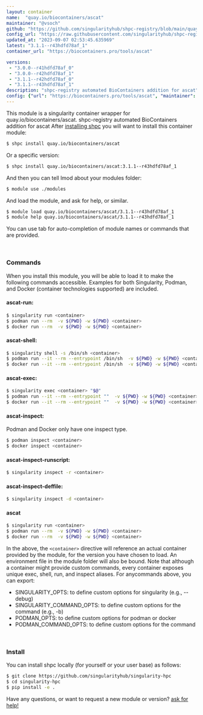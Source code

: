 ```yaml
---
layout: container
name:  "quay.io/biocontainers/ascat"
maintainer: "@vsoch"
github: "https://github.com/singularityhub/shpc-registry/blob/main/quay.io/biocontainers/ascat/container.yaml"
config_url: "https://raw.githubusercontent.com/singularityhub/shpc-registry/main/quay.io/biocontainers/ascat/container.yaml"
updated_at: "2023-09-07 02:53:45.635969"
latest: "3.1.1--r43hdfd78af_1"
container_url: "https://biocontainers.pro/tools/ascat"

versions:
 - "3.0.0--r41hdfd78af_0"
 - "3.0.0--r42hdfd78af_1"
 - "3.1.1--r42hdfd78af_0"
 - "3.1.1--r43hdfd78af_1"
description: "shpc-registry automated BioContainers addition for ascat"
config: {"url": "https://biocontainers.pro/tools/ascat", "maintainer": "@vsoch", "description": "shpc-registry automated BioContainers addition for ascat", "latest": {"3.1.1--r43hdfd78af_1": "sha256:f831ea28459c358016eb38976b114c04274cc4a5d481d0b7418bbf00fa90a851"}, "tags": {"3.0.0--r41hdfd78af_0": "sha256:e2848d59330279ee11ca493300ec507dfeed5261cdb729d6719b857a0d855dd1", "3.0.0--r42hdfd78af_1": "sha256:f8c11375b1ac1b50d5b85196e35ff5af94ded8d45fd0a69a4657d02a21355e12", "3.1.1--r42hdfd78af_0": "sha256:d9fdf22f84f1af0c202a9d90336a7d49aea163d93b384455cd0f4662550bc9cf", "3.1.1--r43hdfd78af_1": "sha256:f831ea28459c358016eb38976b114c04274cc4a5d481d0b7418bbf00fa90a851"}, "docker": "quay.io/biocontainers/ascat"}
---
```


This module is a singularity container wrapper for quay.io/biocontainers/ascat.
shpc-registry automated BioContainers addition for ascat
After [installing shpc](#install) you will want to install this container module:


```bash
$ shpc install quay.io/biocontainers/ascat
```

Or a specific version:

```bash
$ shpc install quay.io/biocontainers/ascat:3.1.1--r43hdfd78af_1
```

And then you can tell lmod about your modules folder:

```bash
$ module use ./modules
```

And load the module, and ask for help, or similar.

```bash
$ module load quay.io/biocontainers/ascat/3.1.1--r43hdfd78af_1
$ module help quay.io/biocontainers/ascat/3.1.1--r43hdfd78af_1
```

You can use tab for auto-completion of module names or commands that are provided.

<br>

### Commands

When you install this module, you will be able to load it to make the following commands accessible.
Examples for both Singularity, Podman, and Docker (container technologies supported) are included.

#### ascat-run:

```bash
$ singularity run <container>
$ podman run --rm  -v ${PWD} -w ${PWD} <container>
$ docker run --rm  -v ${PWD} -w ${PWD} <container>
```

#### ascat-shell:

```bash
$ singularity shell -s /bin/sh <container>
$ podman run --it --rm --entrypoint /bin/sh  -v ${PWD} -w ${PWD} <container>
$ docker run --it --rm --entrypoint /bin/sh  -v ${PWD} -w ${PWD} <container>
```

#### ascat-exec:

```bash
$ singularity exec <container> "$@"
$ podman run --it --rm --entrypoint ""  -v ${PWD} -w ${PWD} <container> "$@"
$ docker run --it --rm --entrypoint ""  -v ${PWD} -w ${PWD} <container> "$@"
```

#### ascat-inspect:

Podman and Docker only have one inspect type.

```bash
$ podman inspect <container>
$ docker inspect <container>
```

#### ascat-inspect-runscript:

```bash
$ singularity inspect -r <container>
```

#### ascat-inspect-deffile:

```bash
$ singularity inspect -d <container>
```



#### ascat

```bash
$ singularity run <container>
$ podman run --rm  -v ${PWD} -w ${PWD} <container>
$ docker run --rm  -v ${PWD} -w ${PWD} <container>
```


In the above, the `<container>` directive will reference an actual container provided
by the module, for the version you have chosen to load. An environment file in the
module folder will also be bound. Note that although a container
might provide custom commands, every container exposes unique exec, shell, run, and
inspect aliases. For anycommands above, you can export:

 - SINGULARITY_OPTS: to define custom options for singularity (e.g., --debug)
 - SINGULARITY_COMMAND_OPTS: to define custom options for the command (e.g., -b)
 - PODMAN_OPTS: to define custom options for podman or docker
 - PODMAN_COMMAND_OPTS: to define custom options for the command

<br>

### Install

You can install shpc locally (for yourself or your user base) as follows:

```bash
$ git clone https://github.com/singularityhub/singularity-hpc
$ cd singularity-hpc
$ pip install -e .
```

Have any questions, or want to request a new module or version? [ask for help!](https://github.com/singularityhub/singularity-hpc/issues)